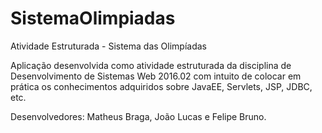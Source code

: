 # SistemaOlimpiadas
Atividade Estruturada - Sistema das Olimpíadas

Aplicação desenvolvida como atividade estruturada da disciplina de Desenvolvimento de Sistemas Web 2016.02 com intuito de colocar em prática os conhecimentos adquiridos sobre JavaEE, Servlets, JSP, JDBC, etc.

Desenvolvedores: Matheus Braga, João Lucas e Felipe Bruno.
